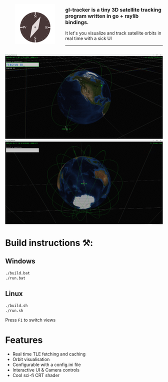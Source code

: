 <img src="media/Logo.png" alt="Logo" align="left" width="128" style="margin: 32px"/>

<br>

### gl-tracker is a tiny 3D satellite tracking program written in go + raylib bindings.

It let's you visualize and track satellite orbits in real time with a sick UI

<hr>

![Satellite Tracking](media/Screenshot1.png)
![Satellite Tracking](media/Screenshot2.png)

# Build instructions ⚒️:


## Windows
```
./build.bat
./run.bat
```

## Linux
```
./build.sh
./run.sh
```

Press ``F1`` to switch views

# Features
- Real time TLE fetching and caching
- Orbit visualisation
- Configurable with a config.ini file
- Interactive UI & Camera controls
- Cool sci-fi CRT shader
